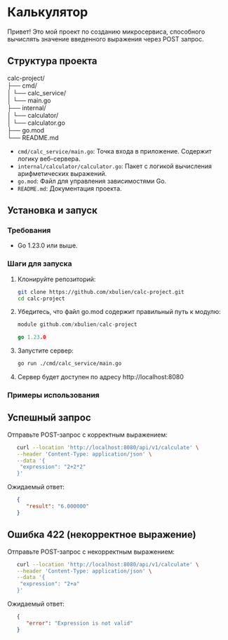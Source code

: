 # Калькулятор

Привет! Это мой проект по созданию микросервиса, способного вычислять значение введенного выражения через POST запрос.

## Структура проекта
calc-project/<br>
├── cmd/<br>
│ └── calc_service/<br>
│     └── main.go<br>
├── internal/<br>
│ └── calculator/<br>
│     └── calculator.go<br>
├── go.mod<br>
└── README.md<br>


- `cmd/calc_service/main.go`: Точка входа в приложение. Содержит логику веб-сервера.
- `internal/calculator/calculator.go`: Пакет с логикой вычисления арифметических выражений.
- `go.mod`: Файл для управления зависимостями Go.
- `README.md`: Документация проекта.

## Установка и запуск

### Требования

- Go 1.23.0 или выше.

### Шаги для запуска

1. Клонируйте репозиторий:

   ```bash
   git clone https://github.com/xbulien/calc-project.git
   cd calc-project
   ```

2. Убедитесь, что файл go.mod содержит правильный путь к модулю:

    ```go
    module github.com/xbulien/calc-project

    go 1.23.0
    ```

3. Запустите сервер:

    ```bash
    go run ./cmd/calc_service/main.go

4. Сервер будет доступен по адресу http://localhost:8080

### Примеры использования

## Успешный запрос

Отправьте POST-запрос с корректным выражением:

```bash
   curl --location 'http://localhost:8080/api/v1/calculate' \
   --header 'Content-Type: application/json' \
   --data '{
    "expression": "2+2*2"
   }'
   ```
Ожидаемый ответ:

```json
   {
      "result": "6.000000"
   }
   ```


## Ошибка 422 (некорректное выражение)

Отправьте POST-запрос с некорректным выражением:

```bash
   curl --location 'http://localhost:8080/api/v1/calculate' \
   --header 'Content-Type: application/json' \
   --data '{
    "expression": "2+a"
   }'
   ```

Ожидаемый ответ:

```json
   {
      "error": "Expression is not valid"
   }
   ```
